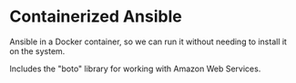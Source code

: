 # Containerized Ansible #

Ansible in a Docker container, so we can run it without needing to install
it on the system.

Includes the "boto" library for working with Amazon Web Services.
